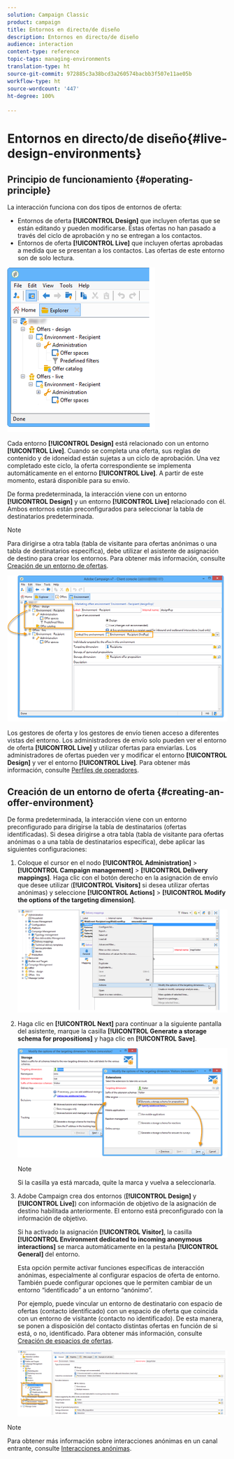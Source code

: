 ```yaml
---
solution: Campaign Classic
product: campaign
title: Entornos en directo/de diseño
description: Entornos en directo/de diseño
audience: interaction
content-type: reference
topic-tags: managing-environments
translation-type: ht
source-git-commit: 972885c3a38bcd3a260574bacbb3f507e11ae05b
workflow-type: ht
source-wordcount: '447'
ht-degree: 100%

---
```



# Entornos en directo/de diseño{#live-design-environments}

## Principio de funcionamiento {#operating-principle}

La interacción funciona con dos tipos de entornos de oferta:

* Entornos de oferta **[!UICONTROL Design]** que incluyen ofertas que se están editando y pueden modificarse. Estas ofertas no han pasado a través del ciclo de aprobación y no se entregan a los contactos.
* Entornos de oferta **[!UICONTROL Live]** que incluyen ofertas aprobadas a medida que se presentan a los contactos. Las ofertas de este entorno son de solo lectura.

![](assets/offer_environments_overview_001.png)

Cada entorno **[!UICONTROL Design]** está relacionado con un entorno **[!UICONTROL Live]**. Cuando se completa una oferta, sus reglas de contenido y de idoneidad están sujetas a un ciclo de aprobación. Una vez completado este ciclo, la oferta correspondiente se implementa automáticamente en el entorno **[!UICONTROL Live]**. A partir de este momento, estará disponible para su envío.

De forma predeterminada, la interacción viene con un entorno **[!UICONTROL Design]** y un entorno **[!UICONTROL Live]** relacionado con él. Ambos entornos están preconfigurados para seleccionar la tabla de destinatarios predeterminada.

>[!NOTE]
>
>Para dirigirse a otra tabla (tabla de visitante para ofertas anónimas o una tabla de destinatarios específica), debe utilizar el asistente de asignación de destino para crear los entornos. Para obtener más información, consulte [Creación de un entorno de ofertas](#creating-an-offer-environment).

![](assets/offer_environments_overview_002.png)

Los gestores de oferta y los gestores de envío tienen acceso a diferentes vistas del entorno. Los administradores de envío solo pueden ver el entorno de oferta **[!UICONTROL Live]** y utilizar ofertas para enviarlas. Los administradores de ofertas pueden ver y modificar el entorno **[!UICONTROL Design]** y ver el entorno **[!UICONTROL Live]**. Para obtener más información, consulte [Perfiles de operadores](../../interaction/using/operator-profiles.md).

## Creación de un entorno de oferta {#creating-an-offer-environment}

De forma predeterminada, la interacción viene con un entorno preconfigurado para dirigirse la tabla de destinatarios (ofertas identificadas). Si desea dirigirse a otra tabla (tabla de visitante para ofertas anónimas o a una tabla de destinatarios específica), debe aplicar las siguientes configuraciones:

1. Coloque el cursor en el nodo **[!UICONTROL Administration]** > **[!UICONTROL Campaign management]** > **[!UICONTROL Delivery mappings]**. Haga clic con el botón derecho en la asignación de envío que desee utilizar (**[!UICONTROL Visitors]** si desea utilizar ofertas anónimas) y seleccione **[!UICONTROL Actions]** > **[!UICONTROL Modify the options of the targeting dimension]**.

   ![](assets/offer_env_anonymous_001.png)

1. Haga clic en **[!UICONTROL Next]** para continuar a la siguiente pantalla del asistente, marque la casilla **[!UICONTROL Generate a storage schema for propositions]** y haga clic en **[!UICONTROL Save]**.

   ![](assets/offer_env_anonymous_002.png)

   >[!NOTE]
   >
   >Si la casilla ya está marcada, quite la marca y vuelva a seleccionarla.

1. Adobe Campaign crea dos entornos (**[!UICONTROL Design]** y **[!UICONTROL Live]**) con información de objetivo de la asignación de destino habilitada anteriormente. El entorno está preconfigurado con la información de objetivo.

   Si ha activado la asignación **[!UICONTROL Visitor]**, la casilla **[!UICONTROL Environment dedicated to incoming anonymous interactions]** se marca automáticamente en la pestaña **[!UICONTROL General]** del entorno.

   Esta opción permite activar funciones específicas de interacción anónimas, especialmente al configurar espacios de oferta de entorno. También puede configurar opciones que le permiten cambiar de un entorno “identificado” a un entorno “anónimo”.

   Por ejemplo, puede vincular un entorno de destinatario con espacio de ofertas (contacto identificado) con un espacio de oferta que coincida con un entorno de visitante (contacto no identificado). De esta manera, se ponen a disposición del contacto distintas ofertas en función de si está, o no, identificado. Para obtener más información, consulte [Creación de espacios de ofertas](../../interaction/using/creating-offer-spaces.md).

   ![](assets/offer_env_anonymous_003.png)

>[!NOTE]
>
>Para obtener más información sobre interacciones anónimas en un canal entrante, consulte [Interacciones anónimas](../../interaction/using/anonymous-interactions.md).

